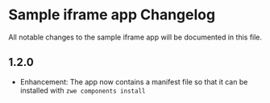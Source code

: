 # Sample iframe app Changelog

All notable changes to the sample iframe app will be documented in this file.

## 1.2.0

- Enhancement: The app now contains a manifest file so that it can be installed with `zwe components install`
